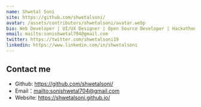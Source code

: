 ```yaml
---
name: Shwetal Soni
site: https://github.com/shwetalsoni/
avatar: /assets/contributors/shwetalsoni/avatar.webp
bio: Web Developer | UI/UX Designer | Open Source Developer | Hackathon Enthusiast | Exploring Blockchains
email: mailto:sonishwetal704@gmail.com
twitter: https://twitter.com/shwetalsoni19
linkedin: https://www.linkedin.com/in/shwetalsoni
---
```


## Contact me

- Github: <https://github.com/shwetalsoni/>
- Email：<mailto:sonishwetal704@gmail.com>
- Website: <https://shwetalsoni.github.io/>
